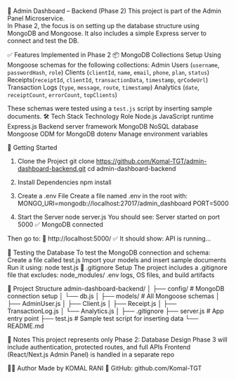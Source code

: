 🧩 Admin Dashboard – Backend (Phase 2)
This project is part of the Admin Panel Microservice.  
In Phase 2, the focus is on setting up the database structure using  MongoDB  and Mongoose. It also includes a simple Express server to connect and test the DB.

 ✅ Features Implemented in Phase 2
 📦 MongoDB Collections Setup
Using Mongoose schemas for the following collections:
Admin Users (`username`, `passwordHash`, `role`)
Clients (`clientId`, `name`, `email`, `phone`, `plan`, `status`)
Receipts(`receiptId`, `clientId`, `transactionData`, `timestamp`, `qrCodeUrl`)
Transaction Logs (`type`, `message`, `route`, `timestamp`)
Analytics (`date`, `receiptCount`, `errorCount`, `topClients`)

These schemas were tested using a `test.js` script by inserting sample documents.
🛠️ Tech Stack
 Technology 						 Role 
 Node.js   						 JavaScript runtime 
Express.js						 Backend server framework 
MongoDB    						 NoSQL database 
Mongoose   						ODM for MongoDB 
dotenv     						Manage environment variables 

 🚀 Getting Started
 1. Clone the Project
git clone https://github.com/Komal-TGT/admin-dashboard-backend.git
cd admin-dashboard-backend

2. Install Dependencies
npm install

3. Create a .env File
Create a file named .env in the root with:
MONGO_URI=mongodb://localhost:27017/admin_dashboard
PORT=5000

5. Start the Server
node server.js
You should see:
Server started on port 5000
✅ MongoDB connected

Then go to:
📍 http://localhost:5000/
✅ It should show: API is running...

🧪 Testing the Database
To test the MongoDB connection and schema:
Create a file called test.js
Import your models and insert sample documents
Run it using:
node test.js
🧷 .gitignore Setup
The project includes a .gitignore file that excludes:
node_modules/
.env
logs, OS files, and build artifacts

📁 Project Structure
admin-dashboard-backend/
│
├── config/ # MongoDB connection setup
│ └── db.js
│
├── models/ # All Mongoose schemas
│ ├── AdminUser.js
│ ├── Client.js
│ ├── Receipt.js
│ ├── TransactionLog.js
│ └── Analytics.js
│
├── .gitignore
├── server.js # App entry point
├── test.js # Sample test script for inserting data
└── README.md

🧠 Notes
This project represents only Phase 2: Database Design
Phase 3 will include authentication, protected routes, and full APIs
Frontend (React/Next.js Admin Panel) is handled in a separate repo

👨‍💻 Author
Made  by  KOMAL RANI
🔗 GitHub: github.com/Komal-TGT
